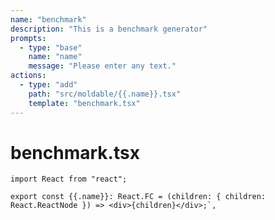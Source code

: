 ```yaml
---
name: "benchmark"
description: "This is a benchmark generator"
prompts:
  - type: "base"
    name: "name"
    message: "Please enter any text."
actions:
  - type: "add"
    path: "src/moldable/{{.name}}.tsx"
    template: "benchmark.tsx"
---
```


# benchmark.tsx

```tsx
import React from "react";

export const {{.name}}: React.FC = (children: { children: React.ReactNode }) => <div>{children}</div>;`,
```
